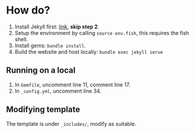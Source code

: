 # How do?

1. Install Jekyll first: [link](https://jekyllrb.com/docs/installation/ubuntu/), **skip step 2**.
2. Setup the environment by calling `source env.fish`, this requires the fish shell.
3. Install gems: `bundle install`.
4. Build the website and host locally: `bundle exec jekyll serve`

## Running on a local

1. In `Gemfile`, uncomment line 11, comment line 17.
2. In `_config.yml`, uncomment line 34.

## Modifying template

The template is under `_includes/`, modify as suitable.

